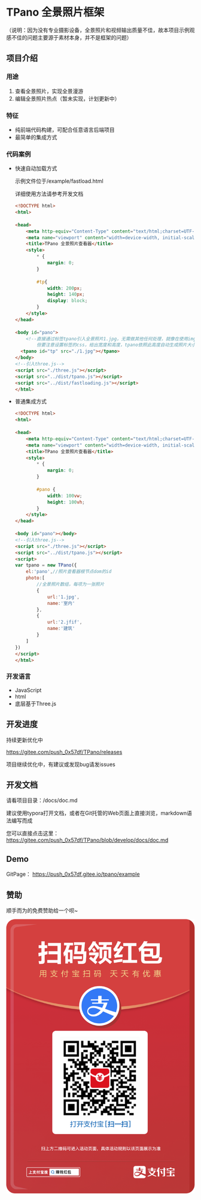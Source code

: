 # TPano 全景照片框架
（说明：因为没有专业摄影设备，全景照片和视频输出质量不佳，故本项目示例观感不佳的问题主要源于素材本身，并不是框架的问题）

## 项目介绍

### 用途

1. 查看全景照片，实现全景漫游
2. 编辑全景照片热点（暂未实现，计划更新中）

### 特征

- 纯前端代码构建，可配合任意语言后端项目
- 最简单的集成方式

### 代码案例

- 快速自动加载方式

  示例文件位于/example/fastload.html

  详细使用方法请参考开发文档

  ``` html
  <!DOCTYPE html>
  <html>
  
  <head>
      <meta http-equiv="Content-Type" content="text/html;charset=UTF-8">
      <meta name="viewport" content="width=device-width, initial-scale=1.0">
      <title>TPano 全景照片查看器</title>
      <style>
          * {
              margin: 0;
          }
  
          #tp{
              width: 200px;
              height: 140px;
              display: block;
          }
      </style>
  </head>
  
  <body id="pano">
      <!--直接通过标签tpano引入全景照片1.jpg，无需做其他任何处理，就像在使用img标签一样，
          但要注意设置标签的css，给出宽度和高度，tpano依照此高度自动生成照片大小-->
  	<tpano id="tp" src="./1.jpg"></tpano>
  </body>
  <!--引入three.js-->
  <script src="./three.js"></script>
  <script src="../dist/tpano.js"></script>
  <script src="../dist/fastloading.js"></script>
  </html>
  ```

- 普通集成方式

  ``` html
  <!DOCTYPE html>
  <html>
  
  <head>
      <meta http-equiv="Content-Type" content="text/html;charset=UTF-8">
      <meta name="viewport" content="width=device-width, initial-scale=1.0">
      <title>TPano 全景照片查看器</title>
      <style>
          * {
              margin: 0;
          }
  
          #pano {
              width: 100vw;
              height: 100vh;
          }
      </style>
  </head>
  
  <body id="pano"></body>
  <!--引入three.js-->
  <script src="./three.js"></script>
  <script src="../dist/tpano.js"></script>
  <script>
  var tpano = new TPano({
      el:'pano',//照片查看器根节点dom的id
      photo:[
          //全景照片数组，每项为一张照片
          {
              url:'1.jpg',
              name:'室内'
          },
          {
              url:'2.jfif',
              name:'建筑'
          }
      ]
  })
  </script>
  </html>
  ```


### 开发语言

- JavaScript
- html
- 底层基于Three.js

## 开发进度

持续更新优化中

https://gitee.com/push_0x57df/TPano/releases

项目继续优化中，有建议或发现bug请发issues

## 开发文档

请看项目目录：/docs/doc.md

建议使用typora打开文档，或者在Git托管的Web页面上直接浏览，markdown语法编写而成

您可以直接点击这里：https://gitee.com/push_0x57df/TPano/blob/develop/docs/doc.md

## Demo
GitPage：
https://push_0x57df.gitee.io/tpano/example

## 赞助

顺手而为的免费赞助给一个呗~

![QQ图片20211203113755](README.assets/QQ图片20211203113755.png)
